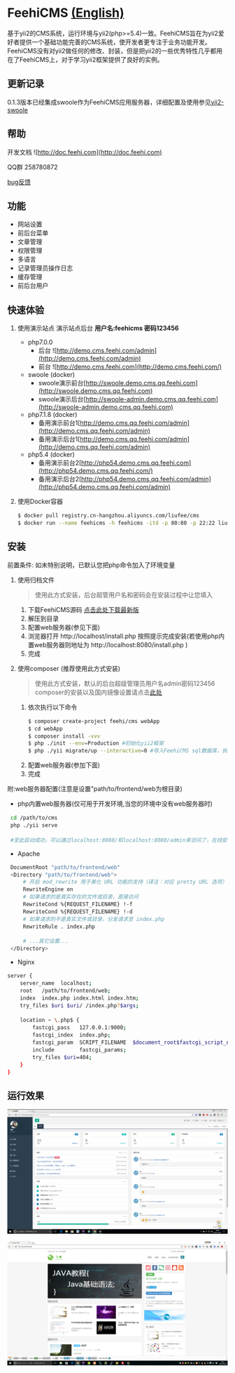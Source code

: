 FeehiCMS __[(English)](docs/README_EN.md)__
===============================

基于yii2的CMS系统，运行环境与yii2(php>=5.4)一致。FeehiCMS旨在为yii2爱好者提供一个基础功能完善的CMS系统，使开发者更专注于业务功能开发。
FeehiCMS没有对yii2做任何的修改、封装，但是把yii2的一些优秀特性几乎都用在了FeehiCMS上，对于学习yii2框架提供了良好的实例。


更新记录
---------------
0.1.3版本已经集成swoole作为FeehiCMS应用服务器，详细配置及使用参见[yii2-swoole](https://www.github.com/liufee/yii2-swoole)

帮助
---------------
开发文档 ![http://doc.feehi.com](http://doc.feehi.com)

QQ群 258780872

[bug反馈](http://www.github.com/liufee/cms/issues)


功能
---------------
 * 网站设置
 * 前后台菜单
 * 文章管理 
 * 权限管理
 * 多语言
 * 记录管理员操作日志
 * 缓存管理
 * 前后台用户
 
 
快速体验
----------------
1. 使用演示站点
演示站点后台   **用户名:feehicms 密码123456**
      * php7.0.0
        * 后台 ![http://demo.cms.feehi.com/admin](http://demo.cms.feehi.com/admin)
        * 前台 ![http://demo.cms.feehi.com](http://demo.cms.feehi.com/)
      * swoole (docker)
        * swoole演示前台[http://swoole.demo.cms.qq.feehi.com](http://swoole.demo.cms.qq.feehi.com)
        * swoole演示后台[http://swoole-admin.demo.cms.qq.feehi.com](http://swoole-admin.demo.cms.qq.feehi.com)
      * php7.1.8 (docker)
        * 备用演示前台1[http://demo.cms.qq.feehi.com/admin](http://demo.cms.qq.feehi.com/admin)
        * 备用演示后台1[http://demo.cms.qq.feehi.com/admin](http://demo.cms.qq.feehi.com/admin)
      * php5.4 (docker)
        * 备用演示前台2[http://php54.demo.cms.qq.feehi.com](http://php54.demo.cms.qq.feehi.com/)
        * 备用演示后台2[http://php54.demo.cms.qq.feehi.com/admin](http://php54.demo.cms.qq.feehi.com/admin)
      
2. 使用Docker容器
    ```bash
    $ docker pull registry.cn-hangzhou.aliyuncs.com/liufee/cms
    $ docker run --name feehicms -h feehicms -itd -p 80:80 -p 22:22 liufee/cms
    ```
 
 
安装
---------------
前置条件: 如未特别说明，已默认您把php命令加入了环境变量
1. 使用归档文件
    >使用此方式安装，后台超管用户名和密码会在安装过程中让您填入
    1. 下载FeehiCMS源码 [点击此处下载最新版](http://7xjkuy.com1.z0.glb.clouddn.com/Feehi_CMS.zip)
    2. 解压到目录 
    3. 配置web服务器(参见下面)
    4. 浏览器打开 http://localhost/install.php 按照提示完成安装(若使用php内置web服务器则地址为 http://localhost:8080/install.php )
    5. 完成
    
2. 使用composer (推荐使用此方式安装)
    >使用此方式安装，默认的后台超级管理员用户名admin密码123456
     composer的安装以及国内镜像设置请点击[此处](http://www.phpcomposer.com/)
     1. 依次执行以下命令
         ```bash
         $ composer create-project feehi/cms webApp
         $ cd webApp
         $ composer install -vvv
         $ php ./init --env=Production #初始化yii2框架
         $ php ./yii migrate/up --interactive=0 #导入FeehiCMS sql数据库，执行此步骤之前请先到common/config/main-local.php修改成正确的数据库配置
         ```
     2. 配置web服务器(参加下面)
     3. 完成
 
附:web服务器配置(注意是设置"path/to/frontend/web为根目录)
 
 * php内置web服务器(仅可用于开发环境,当您的环境中没有web服务器时)
 ```bash
  cd /path/to/cms
  php ./yii serve  
  
  #至此启动成功，可以通过localhost:8080/和localhost:8080/admin来访问了，在线安装即访问localhost:8080/install.php
 ```
 
 * Apache
 ```bash
  DocumentRoot "path/to/frontend/web"
  <Directory "path/to/frontend/web">
      # 开启 mod_rewrite 用于美化 URL 功能的支持（译注：对应 pretty URL 选项）
      RewriteEngine on
      # 如果请求的是真实存在的文件或目录，直接访问
      RewriteCond %{REQUEST_FILENAME} !-f
      RewriteCond %{REQUEST_FILENAME} !-d
      # 如果请求的不是真实文件或目录，分发请求至 index.php
      RewriteRule . index.php
  
      # ...其它设置...
  </Directory>
  ```
  
 * Nginx
 ```bash
 server {
     server_name  localhost;
     root   /path/to/frontend/web;
     index  index.php index.html index.htm;
     try_files $uri $uri/ /index.php?$args;
 
     location ~ \.php$ {
         fastcgi_pass   127.0.0.1:9000;
         fastcgi_index  index.php;
         fastcgi_param  SCRIPT_FILENAME  $document_root$fastcgi_script_name;
         include        fastcgi_params;
         try_files $uri=404;
     }
 }
 ```
 

运行效果
---------

![](docs/backend.png)

![](docs/frontend.png)
